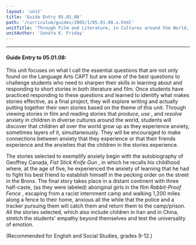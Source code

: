 ```yaml
---
layout: 'unit'
title: 'Guide Entry 05.01.08'
path: '/curriculum/guides/2005/1/05.01.08.x.html'
unitTitle: 'Through Film and Literature, in Cultures around the World, Children Grow up on Anxiety'
unitAuthor: 'Sandra K. Friday'
---
```


<body>
<hr/>
 <h4>
  Guide Entry to 05.01.08:
 </h4>
 <p>
  This unit focuses on what I call the essential questions that are not only found on the Language Arts CAPT but are some of the best questions to challenge students who need to sharpen their skills in learning about and responding to short stories in both literature and film. Once students have practiced responding to these questions and learned to identify what makes stories effective, as a final project, they will explore writing and actually putting together their own stories based on the theme of this unit. Through viewing stories in film and reading stories that
  <i>
   produce, use
  </i>
  , and
  <i>
   resolve
  </i>
  anxiety in children in diverse cultures around the world, students will discover that children all over the world grow up as they experience anxiety, sometimes layers of it, simultaneously. They will be encouraged to make connections between anxiety that they experience or that their friends experience and the anxieties that the children in the stories experience.
 </p>
<p>
  The stories selected to exemplify anxiety begin with the autobiography of Geoffrey Canada,
  <i>
   Fist Stick Knife Gun
  </i>
  , in which he recalls his childhood where, at the age of five, he experienced the anxiety of learning that he had to fight his best friend to establish himself in the pecking order on the street in the Bronx. The final story takes place in a distant continent with three half-caste, (as they were labeled) aboriginal girls in the film
  <i>
   Rabbit-Proof Fence
  </i>
  , escaping from a racist internment camp and walking 1,200 miles along a fence to their home, anxious all the while that the police and a tracker pursuing them will catch them and return them to the camp/prison. All the stories selected, which also include children in Iran and in China, stretch the students' empathy beyond themselves and test the universality of emotion.
 </p>
<p>
  (Recommended for English and Social Studies, grades 9-12.)
 </p>

</body>
